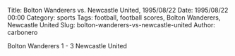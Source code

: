 Title: Bolton Wanderers vs. Newcastle United, 1995/08/22
Date: 1995/08/22 00:00
Category: sports
Tags: football, football scores, Bolton Wanderers, Newcastle United
Slug: bolton-wanderers-vs-newcastle-united
Author: carbonero


Bolton Wanderers 1 - 3 Newcastle United

